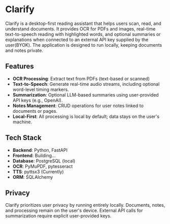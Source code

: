 # Clarify

Clarify is a desktop-first reading assistant that helps users scan, read, and understand documents. It provides OCR for PDFs and images, real-time text-to-speech reading with highlighted words, and optional summaries or explanations when connected to an external API key supplied by the user(BYOK). The application is designed to run locally, keeping documents and notes private.

## Features

- **OCR Processing**: Extract text from PDFs (text-based or scanned)
- **Text-to-Speech**: Generate real-time audio streams, including optional word-level timing markers.
- **Summarization**: Optional LLM-based summaries using user-provided API keys (e.g., OpenAI).
- **Notes Management**: CRUD operations for user notes linked to documents or pages.
- **Local-First**: All processing is local by default; data stays on the user's machine.

## Tech Stack

- **Backend**: Python, FastAPI
- **Frontend**: Building...
- **Database**: PostgreSQL (local)
- **OCR**: PyMuPDF, pytesseract
- **TTS**: pyttsx3 (Currently)
- **ORM**: SQLAlchemy


## Privacy

Clarify prioritizes user privacy by running entirely locally. Documents, notes, and processing remain on the user's device. External API calls for summarization require explicit user-provided keys.